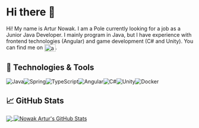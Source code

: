 # Hi there 👋
Hi! My name is Artur Nowak. I am a Pole currently looking for a job as a Junior Java Developer. I mainly program in Java, but I have experience with frontend technologies (Angular) and game development (C# and Unity). You can find me on	<a href="https://linkedin.com/in/artur-nowak-b417941a3" target="blank"><img align="center" src="https://raw.githubusercontent.com/rahuldkjain/github-profile-readme-generator/master/src/images/icons/Social/linked-in-alt.svg" alt="artur-nowak-b417941a3" height="20" width="30" /></a>.

## 🔧 Technologies & Tools
<img alt="Java" src="https://img.shields.io/badge/java-%23ED8B00.svg?style=for-the-badge&logo=java&logoColor=white"/><img alt="Spring" src="https://img.shields.io/badge/spring-%236DB33F.svg?style=for-the-badge&logo=spring&logoColor=white"/><img alt="TypeScript" src="https://img.shields.io/badge/typescript-%23007ACC.svg?style=for-the-badge&logo=typescript&logoColor=white"/><img alt="Angular" src="https://img.shields.io/badge/angular-%23DD0031.svg?style=for-the-badge&logo=angular&logoColor=white"/><img alt="C#" src="https://img.shields.io/badge/c%23-%23239120.svg?style=for-the-badge&logo=c-sharp&logoColor=white"/><img alt="Unity" src="https://img.shields.io/badge/unity-%23000000.svg?style=for-the-badge&logo=unity&logoColor=white"/><img alt="Docker" src="https://img.shields.io/badge/docker-%230db7ed.svg?style=for-the-badge&logo=docker&logoColor=white"/>

## &#x1f4c8; GitHub Stats

<a href="https://github.com/NowakArtur97/NowakArtur97">
  <img align="center" src="https://github-readme-stats.vercel.app/api/top-langs/?username=NowakArtur97&title_color=ffffff&text_color=c9cacc&icon_color=2bbc8a&bg_color=1d1f21&langs_count=3" />
</a>
<a href="https://github.com/NowakArtur97/NowakArtur97">
  <img align="center" src="https://github-readme-stats.vercel.app/api?username=NowakArtur97&show_icons=true&line_height=27&count_private=true&title_color=ffffff&text_color=c9cacc&icon_color=2bbc8a&bg_color=1d1f21" alt="Nowak Artur's GitHub Stats" />
</a>
